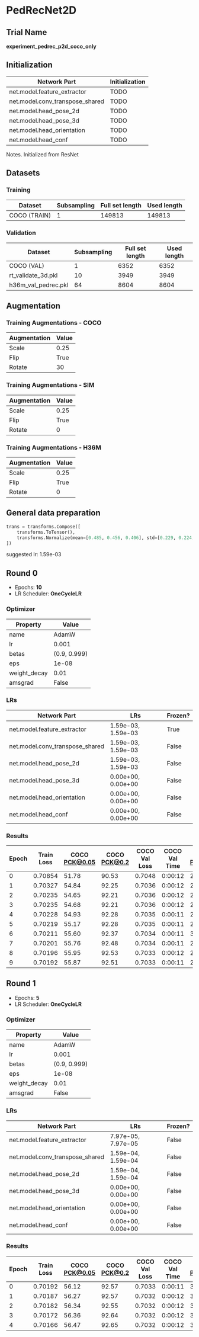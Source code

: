 # PedRecNet2D
## Trial Name
**experiment_pedrec_p2d_coco_only**
## Initialization
| Network Part                   | Initialization                                               |
| ------------------------------ | ------------------------------------------------------------ |
| net.model.feature_extractor    | TODO                                                         |
| net.model.conv_transpose_shared | TODO                                                         |
| net.model.head_pose_2d         | TODO                                                         |
| net.model.head_pose_3d         | TODO                                                         |
| net.model.head_orientation     | TODO                                                         |
| net.model.head_conf            | TODO                                                         |
Notes. Initialized from ResNet
## Datasets
### Training
| Dataset                   | Subsampling | Full set length | Used length |
| ------------------------- | ----------- | --------------- | ----------- |
| COCO (TRAIN)              | 1           | 149813          | 149813      |
### Validation
| Dataset                   | Subsampling | Full set length | Used length |
| ------------------------- | ----------- | --------------- | ----------- |
| COCO (VAL)                | 1           | 6352            | 6352        |
| rt_validate_3d.pkl        | 10          | 3949            | 3949        |
| h36m_val_pedrec.pkl       | 64          | 8604            | 8604        |
## Augmentation
### Training Augmentations - COCO
| Augmentation              | Value                     |
| ------------------------- | ------------------------- |
| Scale                     | 0.25                      |
| Flip                      | True                      |
| Rotate                    | 30                        |
### Training Augmentations - SIM
| Augmentation              | Value                     |
| ------------------------- | ------------------------- |
| Scale                     | 0.25                      |
| Flip                      | True                      |
| Rotate                    | 0                         |
### Training Augmentations - H36M
| Augmentation              | Value                     |
| ------------------------- | ------------------------- |
| Scale                     | 0.25                      |
| Flip                      | True                      |
| Rotate                    | 0                         |
## General data preparation
```python
trans = transforms.Compose([
    transforms.ToTensor(),
    transforms.Normalize(mean=[0.485, 0.456, 0.406], std=[0.229, 0.224, 0.225])
])
```
suggested lr: 1.59e-03
## Round 0
- Epochs: **10**
- LR Scheduler: **OneCycleLR**
### Optimizer
| Property                  | Value                     |
| ------------------------- | ------------------------- |
| name                      | AdamW                     |
| lr                        | 0.001                     |
| betas                     | (0.9, 0.999)              |
| eps                       | 1e-08                     |
| weight_decay              | 0.01                      |
| amsgrad                   | False                     |
### LRs
| Network Part              | LRs                  | Frozen? |
| ------------------------- | -------------------- | ------- |
| net.model.feature_extractor | 1.59e-03, 1.59e-03   | True    |
| net.model.conv_transpose_shared | 1.59e-03, 1.59e-03   | False   |
| net.model.head_pose_2d    | 1.59e-03, 1.59e-03   | False   |
| net.model.head_pose_3d    | 0.00e+00, 0.00e+00   | False   |
| net.model.head_orientation | 0.00e+00, 0.00e+00   | False   |
| net.model.head_conf       | 0.00e+00, 0.00e+00   | False   |
### Results
| Epoch | Train Loss | COCO PCK@0.05 | COCO PCK@0.2 | COCO Val Loss | COCO Val Time | SIM PCK@0.05 | SIM PCK@0.2 | SIM Val Loss | SIM Val Time | H36M PCK@0.05 | H36M PCK@0.2 | H36M Val Loss | H36M Val Time | Train Time |
| ----- | ---------- | ------------- | ------------ | ------------- | ------------- | ------------ | ----------- | ------------ | ------------ | ------------- | ------------ | ------------- | ------------- | ---------- |
| 0     | 0.70854    | 51.78         | 90.53        | 0.7048        | 0:00:12       | 28.50        | 64.39       | 0.7239       | 0:00:10      | 16.13         | 51.29        | 0.7333        | 0:00:16       | 0:08:19    |
| 1     | 0.70327    | 54.84         | 92.25        | 0.7036        | 0:00:12       | 29.95        | 64.63       | 0.7234       | 0:00:10      | 16.45         | 51.43        | 0.7315        | 0:00:16       | 0:08:21    |
| 2     | 0.70235    | 54.65         | 92.21        | 0.7036        | 0:00:12       | 28.48        | 65.19       | 0.7246       | 0:00:10      | 16.15         | 52.17        | 0.7301        | 0:00:16       | 0:08:17    |
| 3     | 0.70235    | 54.68         | 92.21        | 0.7036        | 0:00:12       | 29.54        | 65.94       | 0.7261       | 0:00:10      | 16.49         | 52.58        | 0.7309        | 0:00:16       | 0:08:17    |
| 4     | 0.70228    | 54.93         | 92.28        | 0.7035        | 0:00:11       | 29.25        | 65.99       | 0.7256       | 0:00:10      | 16.44         | 52.65        | 0.7303        | 0:00:16       | 0:07:59    |
| 5     | 0.70219    | 55.17         | 92.28        | 0.7035        | 0:00:11       | 29.22        | 66.73       | 0.7246       | 0:00:10      | 16.94         | 52.97        | 0.7301        | 0:00:16       | 0:07:59    |
| 6     | 0.70211    | 55.60         | 92.37        | 0.7034        | 0:00:11       | 30.12        | 66.44       | 0.7280       | 0:00:10      | 17.21         | 53.07        | 0.7312        | 0:00:16       | 0:07:59    |
| 7     | 0.70201    | 55.76         | 92.48        | 0.7034        | 0:00:11       | 29.80        | 66.68       | 0.7260       | 0:00:10      | 17.35         | 53.23        | 0.7301        | 0:00:16       | 0:07:58    |
| 8     | 0.70196    | 55.95         | 92.53        | 0.7033        | 0:00:12       | 29.77        | 66.53       | 0.7257       | 0:00:10      | 17.35         | 53.17        | 0.7304        | 0:00:16       | 0:08:11    |
| 9     | 0.70192    | 55.87         | 92.51        | 0.7033        | 0:00:11       | 29.84        | 66.39       | 0.7267       | 0:00:10      | 17.42         | 53.19        | 0.7304        | 0:00:15       | 0:08:07    |
## Round 1
- Epochs: **5**
- LR Scheduler: **OneCycleLR**
### Optimizer
| Property                  | Value                     |
| ------------------------- | ------------------------- |
| name                      | AdamW                     |
| lr                        | 0.001                     |
| betas                     | (0.9, 0.999)              |
| eps                       | 1e-08                     |
| weight_decay              | 0.01                      |
| amsgrad                   | False                     |
### LRs
| Network Part              | LRs                  | Frozen? |
| ------------------------- | -------------------- | ------- |
| net.model.feature_extractor | 7.97e-05, 7.97e-05   | False   |
| net.model.conv_transpose_shared | 1.59e-04, 1.59e-04   | False   |
| net.model.head_pose_2d    | 1.59e-04, 1.59e-04   | False   |
| net.model.head_pose_3d    | 0.00e+00, 0.00e+00   | False   |
| net.model.head_orientation | 0.00e+00, 0.00e+00   | False   |
| net.model.head_conf       | 0.00e+00, 0.00e+00   | False   |
### Results
| Epoch | Train Loss | COCO PCK@0.05 | COCO PCK@0.2 | COCO Val Loss | COCO Val Time | SIM PCK@0.05 | SIM PCK@0.2 | SIM Val Loss | SIM Val Time | H36M PCK@0.05 | H36M PCK@0.2 | H36M Val Loss | H36M Val Time | Train Time |
| ----- | ---------- | ------------- | ------------ | ------------- | ------------- | ------------ | ----------- | ------------ | ------------ | ------------- | ------------ | ------------- | ------------- | ---------- |
| 0     | 0.70192    | 56.12         | 92.57        | 0.7033        | 0:00:11       | 30.44        | 66.53       | 0.7266       | 0:00:10      | 17.37         | 53.33        | 0.7306        | 0:00:15       | 0:09:34    |
| 1     | 0.70187    | 56.27         | 92.57        | 0.7032        | 0:00:12       | 30.53        | 66.56       | 0.7256       | 0:00:11      | 17.42         | 53.32        | 0.7299        | 0:00:16       | 0:10:09    |
| 2     | 0.70182    | 56.34         | 92.55        | 0.7032        | 0:00:12       | 30.34        | 66.28       | 0.7260       | 0:00:11      | 17.51         | 53.23        | 0.7297        | 0:00:16       | 0:10:09    |
| 3     | 0.70172    | 56.36         | 92.64        | 0.7032        | 0:00:12       | 30.06        | 66.30       | 0.7259       | 0:00:10      | 17.62         | 53.31        | 0.7298        | 0:00:16       | 0:10:11    |
| 4     | 0.70166    | 56.47         | 92.65        | 0.7032        | 0:00:12       | 30.13        | 66.38       | 0.7253       | 0:00:10      | 17.73         | 53.31        | 0.7297        | 0:00:16       | 0:10:06    |
